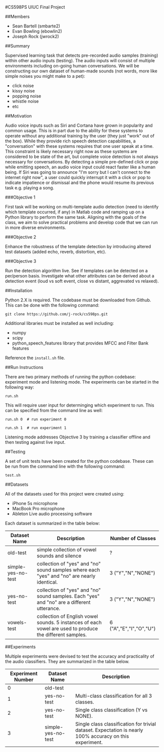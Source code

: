 #CS598PS UIUC Final Project

##Members

* Sean Bartell (smbarte2)
* Evan Bowling (ebowlin2)
* Joseph Rock (jwrock2)

##Summary

Supervised learning task that detects pre-recorded audio samples (training) within other audio inputs (testing). The audio inputs will consist of multiple environments including on-going human conversations. We will be constructing our own dataset of human-made sounds (not words, more like simple noises you might make to a pet):

* click noise
* kissy noise
* popping noise
* whistle noise
* etc

##Motivation

Audio voice inputs such as Siri and Cortana have grown in popularity and common usage. This is in part due to the ability for these systems to operate without any additional training by the user (they just "work" out of the box). While they provide rich speech detection capabilities, a "conversation" with these systems requires that one user speak at a time. This constraint is likely necessary right now as these systems are considered to be state of the art, but complete voice detection is not always necessary for conversations. By detecting a simple pre-defined click or pop while emitting speech, an audio voice input could react faster like a human being. If Siri was going to announce "I'm sorry but I can't connect to the internet right now", a user could quickly interrupt it with a click or pop to indicate impatience or dismissal and the phone would resume its previous task e.g. playing a song.

###Objective 1

First task will be working on multi-template audio detection (need to identify which template occurred, if any) in Matlab code and ramping up on a Python library to perform the same task. Aligning with the goals of the class, we aim to solve practical problems and develop code that we can run in more diverse environments.

###Objective 2

Enhance the robustness of the template detection by introducing altered test datasets (added echo, reverb, distortion, etc).

###Objective 3

Run the detection algorithm live. See if templates can be detected on a per/person basis. Investigate what other attributes can be derived about a detection event (loud vs soft event, close vs distant, aggrevated vs relaxed).

##Installation

Python 2.X is required. The codebase must be downloaded from Github. This can be done with the following command:

    git clone https://github.com/j-rock/cs598ps.git

Additional libraries must be installed as well including:
* numpy
* scipy
* python_speech_features library that provides MFCC and Filter Bank features

Reference the `install.sh` file.

##Run Instructions

There are two primary methods of running the python codebase: experiment mode and listening mode. The experiments can be started in the following way:

    run.sh
  
This will require user input for determinging which experiment to run. This can be specified from the command line as well:

    run.sh 0  # run experiment 0
    
    run.sh 1  # run experiment 1

Listening mode addresses Objective 3 by training a classifier offline and then testing against live input.

##Testing

A set of unit tests have been created for the python codebase. These can be run from the command line with the following command:

    test.sh

##Datasets

All of the datasets used for this project were created using:
* iPhone 5s microphone
* MacBook Pro microphone
* Ableton Live audio processing software

Each dataset is summarized in the table below:

Dataset Name  | Description | Number of Classes
------------- | -------------|---------------
old-test  | simple collection of vowel sounds and silence| ?
simple-yes-no-test | collection of "yes" and "no" sound samples where each "yes" and "no" are nearly identical. | 3 ("Y","N","NONE")
yes-no-test  | collection of "yes" and "no" sound samples. Each "yes" and "no" are a different utterance. | 3 ("Y","N","NONE")
vowels-test  | collection of English vowel sounds. 5 instances of each vowel are used to produce the different samples. | 6 ("A","E","I","O","U")

##Experiments

Multiple experiments were devised to test the accuracy and practicality of the audio classifiers. They are summarized in the table below.

Experiment Number  | Dataset Name  | Description
------------- | ------------- | -----------
0  | old-test | 
1  | yes-no-test | Multi-class classification for all 3 classes.
2  | yes-no-test | Single class classification (Y vs NONE).
3  | simple-yes-no-test | Single class classification for trivial dataset. Expectation is nearly 100% accuracy on this experiment.
